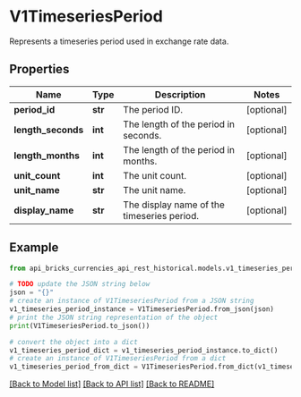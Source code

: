 # V1TimeseriesPeriod

Represents a timeseries period used in exchange rate data.

## Properties

Name | Type | Description | Notes
------------ | ------------- | ------------- | -------------
**period_id** | **str** | The period ID. | [optional] 
**length_seconds** | **int** | The length of the period in seconds. | [optional] 
**length_months** | **int** | The length of the period in months. | [optional] 
**unit_count** | **int** | The unit count. | [optional] 
**unit_name** | **str** | The unit name. | [optional] 
**display_name** | **str** | The display name of the timeseries period. | [optional] 

## Example

```python
from api_bricks_currencies_api_rest_historical.models.v1_timeseries_period import V1TimeseriesPeriod

# TODO update the JSON string below
json = "{}"
# create an instance of V1TimeseriesPeriod from a JSON string
v1_timeseries_period_instance = V1TimeseriesPeriod.from_json(json)
# print the JSON string representation of the object
print(V1TimeseriesPeriod.to_json())

# convert the object into a dict
v1_timeseries_period_dict = v1_timeseries_period_instance.to_dict()
# create an instance of V1TimeseriesPeriod from a dict
v1_timeseries_period_from_dict = V1TimeseriesPeriod.from_dict(v1_timeseries_period_dict)
```
[[Back to Model list]](../README.md#documentation-for-models) [[Back to API list]](../README.md#documentation-for-api-endpoints) [[Back to README]](../README.md)


